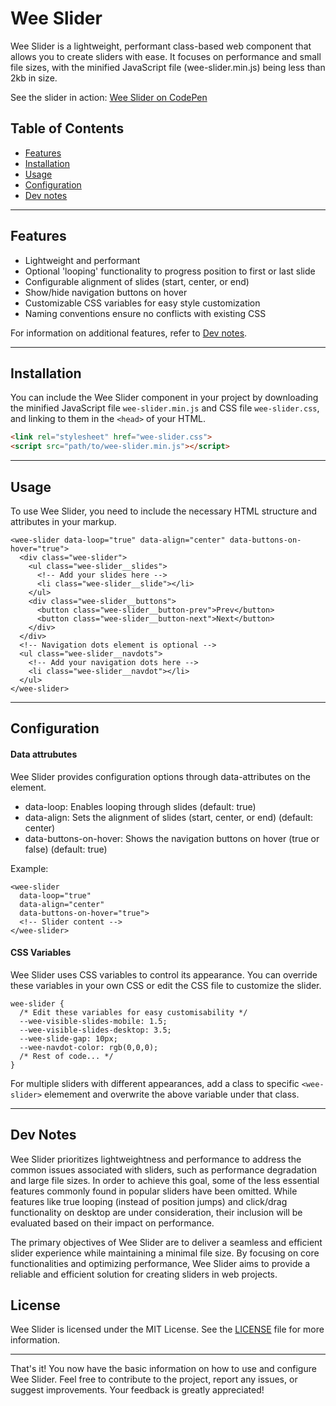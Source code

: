 # Wee Slider

Wee Slider is a lightweight, performant class-based web component that allows you to create sliders with ease. It focuses on performance and small file sizes, with the minified JavaScript file (wee-slider.min.js) being less than 2kb in size.

See the slider in action: [Wee Slider on CodePen](https://codepen.io/ash_s_west/pen/bGmOEyP)

## Table of Contents

- [Features](#features)
- [Installation](#installation)
- [Usage](#usage)
- [Configuration](#configuration)
- [Dev notes](#dev-notes)

<hr>

## Features

- Lightweight and performant
- Optional 'looping' functionality to progress position to first or last slide
- Configurable alignment of slides (start, center, or end)
- Show/hide navigation buttons on hover
- Customizable CSS variables for easy style customization
- Naming conventions ensure no conflicts with existing CSS

For information on additional features, refer to [Dev notes](#dev-notes).

---

## Installation

You can include the Wee Slider component in your project by downloading the minified JavaScript file ```wee-slider.min.js``` and CSS file ```wee-slider.css```, and linking to them in the ```<head>``` of your HTML.

```html
<link rel="stylesheet" href="wee-slider.css">
<script src="path/to/wee-slider.min.js"></script>
```

---
## Usage

To use Wee Slider, you need to include the necessary HTML structure and attributes in your markup.

```
<wee-slider data-loop="true" data-align="center" data-buttons-on-hover="true">
  <div class="wee-slider">
    <ul class="wee-slider__slides">
      <!-- Add your slides here -->
      <li class="wee-slider__slide"></li>
    </ul>
    <div class="wee-slider__buttons">
      <button class="wee-slider__button-prev">Prev</button>
      <button class="wee-slider__button-next">Next</button>
    </div>
  </div>
  <!-- Navigation dots element is optional -->
  <ul class="wee-slider__navdots">
    <!-- Add your navigation dots here -->
    <li class="wee-slider__navdot"></li>
  </ul>
</wee-slider>
```

---

## Configuration

#### Data attrubutes

Wee Slider provides configuration options through data-attributes on the <wee-slider> element.

- data-loop: Enables looping through slides (default: true)
- data-align: Sets the alignment of slides (start, center, or end) (default: center)
- data-buttons-on-hover: Shows the navigation buttons on hover (true or false) (default: true)
    
Example:

```
<wee-slider 
  data-loop="true" 
  data-align="center"
  data-buttons-on-hover="true">
  <!-- Slider content -->
</wee-slider>
```

#### CSS Variables

Wee Slider uses CSS variables to control its appearance. You can override these variables in your own CSS or edit the CSS file to customize the slider.

```
wee-slider {
  /* Edit these variables for easy customisability */
  --wee-visible-slides-mobile: 1.5;
  --wee-visible-slides-desktop: 3.5;
  --wee-slide-gap: 10px;
  --wee-navdot-color: rgb(0,0,0);
  /* Rest of code... */
}
```
For multiple sliders with different appearances, add a class to specific `<wee-slider>` elemement and overwrite the above variable under that class.

---

## Dev Notes

Wee Slider prioritizes lightweightness and performance to address the common issues associated with sliders, such as performance degradation and large file sizes. In order to achieve this goal, some of the less essential features commonly found in popular sliders have been omitted. While features like true looping (instead of position jumps) and click/drag functionality on desktop are under consideration, their inclusion will be evaluated based on their impact on performance.

The primary objectives of Wee Slider are to deliver a seamless and efficient slider experience while maintaining a minimal file size. By focusing on core functionalities and optimizing performance, Wee Slider aims to provide a reliable and efficient solution for creating sliders in web projects.

## License

Wee Slider is licensed under the MIT License. See the [LICENSE](LICENSE) file for more information.

---

That's it! You now have the basic information on how to use and configure Wee Slider. Feel free to contribute to the project, report any issues, or suggest improvements. Your feedback is greatly appreciated!